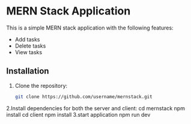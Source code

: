 # MERN Stack Application

This is a simple MERN stack application with the following features:
- Add tasks
- Delete tasks
- View tasks

## Installation
1. Clone the repository:
   ```bash
   git clone https://github.com/username/mernstack.git
2.Install dependencies for both the server and client:
cd mernstack
npm install
cd client
npm install 
3.start application 
npm run dev
